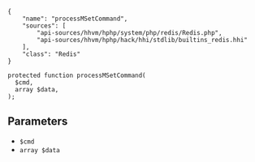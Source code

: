 ``` yamlmeta
{
    "name": "processMSetCommand",
    "sources": [
        "api-sources/hhvm/hphp/system/php/redis/Redis.php",
        "api-sources/hhvm/hphp/hack/hhi/stdlib/builtins_redis.hhi"
    ],
    "class": "Redis"
}
```




``` Hack
protected function processMSetCommand(
  $cmd,
  array $data,
);
```




## Parameters




+ ` $cmd `
+ ` array $data `
<!-- HHAPIDOC -->
